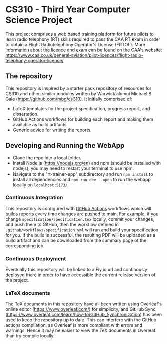 # CS310 - Third Year Computer Science Project

This project comprises a web based training platform for future pilots to learn radio telephony (RT) skills required to pass the CAA RT exam in order to obtain a Flight Radiotelephony Operator's License (FRTOL). More information about the licence and exam can be found on the CAA's website:
https://www.caa.co.uk/general-aviation/pilot-licences/flight-radio-telephony-operator-licence/

## The repository

This repository is inspired by a starter pack repository of resources for CS310 and other, similar modules written by Warwick alumni Michael B. Gale (https://github.com/mbg/cs310). It initially comprised of:

- LaTeX templates for the project specification, progress report, and dissertation.
- GitHub Actions workflows for building each report and making them available as build artifacts.
- Generic advice for writing the reports.

## Developing and Running the WebApp

- Clone the repo into a local folder.
- Install Node.js (https://nodejs.org/en) and npm (should be installed with nodejs), you may need to restart your terminal to use npm.
- Navigate to the "rt-trainer-app" subdirectory and run `npm install` to install all dependencies and `npm run dev --open` to run the webapp locally on `localhost:5173/`.

### Continuous Integration

This repository is configured with [GitHub Actions](https://docs.github.com/en/actions) workflows which will builds reports every time changes are pushed to main. For example, if you change `specification/specification.tex` locally, commit your changes, and push them to GitHub, then the workflow defined in `.github/workflows/specification.yml` will run and build your specification for you. If the build is successful, the resulting PDF will be uploaded as a build artifact and can be downloaded from the summary page of the corresponding job.

### Continuous Deployment

Eventually this repository will be linked to a Fly.io url and continously deployed there in order to have accessible the current release version of the project.

### LaTeX documents

The TeX documents in this repository have all been written using Overleaf's online editor (https://www.overleaf.com/) for simplicity, and GitHub Sync (https://www.overleaf.com/learn/how-to/GitHub_Synchronization) has been used to keep the repository up to date. This can interfere with the GitHub actions compliation, as Overleaf is more compliant with errors and warnings. Hence it may be easier to view the TeX documents in Overleaf than try compile locally.
